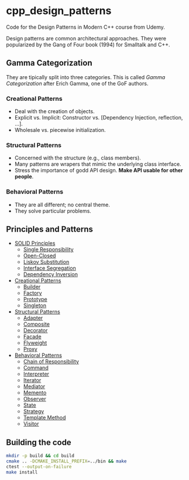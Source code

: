 # cpp_design_patterns

Code for the Design Patterns in Modern C++ course from Udemy.

Design patterns are common architectural approaches. They were popularized by the Gang of Four book (1994) for Smalltalk and C++.

## Gamma Categorization

They are tipically split into three categories. This is called *Gamma Categorization* after Erich Gamma, one of the GoF authors.

### Creational Patterns

- Deal with the creation of objects.
- Explicit vs. Implicit: Constructor vs. [Dependency Injection, reflection, ...].
- Wholesale vs. piecewise initialization.

### Structural Patterns

- Concerned with the structure (e.g., class members).
- Many patterns are wrapers that mimic the underlying class interface.
- Stress the importance of godd API design. **Make API usable for other people**.

### Behavioral Patterns

- They are all different; no central theme.
- They solve particular problems.

## Principles and Patterns

+ [SOLID Principles](./SOLID/README.md)
  - [Single Responsibility](./SOLID/README.md#single-responsibility)
  - [Open-Closed](./SOLID/README.md#open-closed)
  - [Liskov Substitution](./SOLID/README.md#liskov-substitution)
  - [Interface Segregation](./SOLID/README.md#interface-segregation)
  - [Dependency Inversion](./SOLID/README.md#dependency-inversion)
+ [Creational Patterns](./Creational/README.md)
  - [Builder](./Creational/README.md#builder)
  - [Factory](./Creational/README.md#factory)
  - [Prototype](./Creational/README.md#prototype)
  - [Singleton](./Creational/README.md#singleton)
+ [Structural Patterns](./Structural/README.md)
  - [Adapter](./Structural/README.md#adapter)
  - [Composite](./Structural/README.md#composite)
  - [Decorator](./Structural/README.md#decorator)
  - [Facade](./Structural/README.md#facade)
  - [Flyweight](./Structural/README.md#flyweight)
  - [Proxy](./Structural/README.md#proxy)
+ [Behavioral Patterns](./Behavioral/README.md)
  - [Chain of Responsibility](./Behavioral/README.md#chain-of-responsibility)
  - [Command](./Behavioral/README.md#command)
  - [Interpreter](./Behavioral/README.md#interpreter)
  - [Iterator](./Behavioral/README.md#iterator)
  - [Mediator](./Behavioral/README.md#mediator)
  - [Memento](./Behavioral/README.md#memento)
  - [Observer](./Behavioral/README.md#observer)
  - [State](./Behavioral/README.md#state)
  - [Strategy](./Behavioral/README.md#strategy)
  - [Template Method](./Behavioral/README.md#template-method)
  - [Visitor](./Behavioral/README.md#visitor)
  
## Building the code

```bash
mkdir -p build && cd build
cmake .. -DCMAKE_INSTALL_PREFIX=../bin && make
ctest --output-on-failure
make install
```
